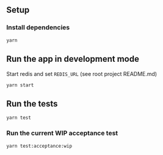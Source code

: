 ## Setup

### Install dependencies

```
yarn
```

## Run the app in development mode

Start redis and set `REDIS_URL` (see root project README.md)

```
yarn start
```

## Run the tests

```
yarn test
```

### Run the current WIP acceptance test

```
yarn test:acceptance:wip
```
